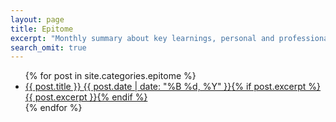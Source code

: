 ```yaml
---
layout: page
title: Epitome
excerpt: "Monthly summary about key learnings, personal and professional development."
search_omit: true
---
```


<ul class="post-list">
{% for post in site.categories.epitome %}
  <li><article><a href="{{ site.url }}{{ post.url }}">{{ post.title }} <span class="entry-date"><time datetime="{{ post.date | date_to_xmlschema }}">{{ post.date | date: "%B %d, %Y" }}</time></span>{% if post.excerpt %} <span class="excerpt">{{ post.excerpt }}</span>{% endif %}</a></article></li>
{% endfor %}
</ul>
